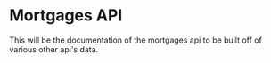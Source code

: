 # Mortgages API

This will be the documentation of the mortgages api to be built off of various other api's data.